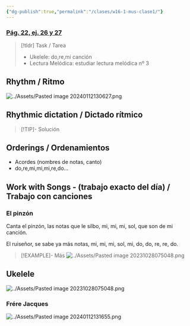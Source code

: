 ```yaml
---
{"dg-publish":true,"permalink":"/clases/w16-1-mus-clase1/"}
---
```




<div class=slide>

### [Pág. 22, ej. 26 y 27](https://www.blinklearning.com/v/1700137415/theme_tmpux/launch.php?theme=tmpux#activity/4239474/65076214/420820866)

</div>
<div class=slide>

> [!tldr] Task / Tarea
> - Ukelele: do,re,mi canción
> - Lectura Melódica: estudiar lectura melódica nº 3

</div>
<div class=slide>

## Rhythm / Ritmo

![../Assets/Pasted image 20240112130627.png](/img/user/Assets/Pasted%20image%2020240112130627.png)

</div>
<div class=slide> 

## Rhythmic dictation / Dictado rítmico

> [!TIP]- Solución
> <div id="paper6"></div>
> <script> document.addEventListener("DOMContentLoaded", function() { window.ABCJS.renderAbc("paper6", `X: 1\nM: 4/4\nL: 1/4\nK: perc stafflines = -1\nA A z A | A z A2 | A2 A A | A A A2 |]`); }); </script>

</div>
<div class=slide>

## Orderings / Ordenamientos

- Acordes (nombres de notas, canto)
- do,re,mi,mi,mi,re,do...

</div>

<div class=slide>

## Work with Songs - (trabajo exacto del día) / Trabajo con canciones

### El pinzón

Canta el pinzón, las notas que le silbo,
mi, mi, mi, sol, que son de mi canción.

El ruiseñor, se sabe ya más notas,
mi, mi, mi, sol, mi, do, do, re, re, do.

>[!EXAMPLE]- Más
> ![../Assets/Pasted image 20231028075048.png](/img/user/Assets/Pasted%20image%2020231028075048.png)

</div>
<div class=slide>

## Ukelele

![../Assets/Pasted image 20231028075048.png](/img/user/Assets/Pasted%20image%2020231028075048.png)

</div>
<div class="slide">

### Frére Jacques

![../Assets/Pasted image 20240112131655.png](/img/user/Assets/Pasted%20image%2020240112131655.png)

</div>